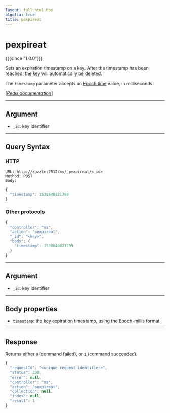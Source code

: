 ```yaml
---
layout: full.html.hbs
algolia: true
title: pexpireat
---
```


# pexpireat

{{{since "1.0.0"}}}

Sets an expiration timestamp on a key. After the timestamp has been reached, the key will automatically be deleted.

The `timestamp` parameter accepts an [Epoch time](https://en.wikipedia.org/wiki/Unix_time) value, in milliseconds.

[[_Redis documentation_]](https://redis.io/commands/pexpireat)

---

## Argument

* `_id`: key identifier

---

## Query Syntax

### HTTP

```http
URL: http://kuzzle:7512/ms/_pexpireat/<_id>
Method: POST  
Body:
```

```js
{
  "timestamp": 1538640821799
}
```

### Other protocols

```js
{
  "controller": "ms",
  "action": "pexpireat",
  "_id": "<key>",
  "body": {
    "timestamp": 1538640821799
  }
}
```

---

## Argument

* `_id`: key identifier

---

## Body properties

* `timestamp`: the key expiration timestamp, using the Epoch-millis format

---

## Response

Returns either `0` (command failed), or `1` (command succeeded).

```javascript
{
  "requestId": "<unique request identifier>",
  "status": 200,
  "error": null,
  "controller": "ms",
  "action": "pexpireat",
  "collection": null,
  "index": null,
  "result": 1
}
```
